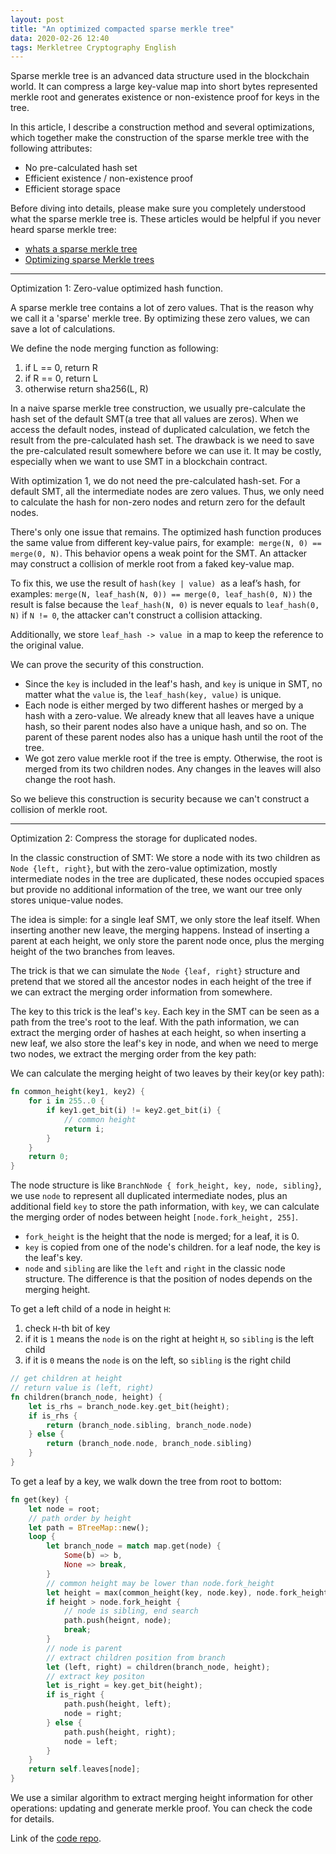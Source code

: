 ```yaml
---
layout: post
title: "An optimized compacted sparse merkle tree"
data: 2020-02-26 12:40
tags: Merkletree Cryptography English
---
```


Sparse merkle tree is an advanced data structure used in the blockchain world. It can compress a large key-value map into short bytes represented merkle root and generates existence or non-existence proof for keys in the tree.

In this article, I describe a construction method and several optimizations, which together make the construction of the sparse merkle tree with the following attributes:

* No pre-calculated hash set
* Efficient existence / non-existence proof
* Efficient storage space

Before diving into details, please make sure you completely understood what the sparse merkle tree is. These articles would be helpful if you never heard sparse merkle tree:

* [whats a sparse merkle tree]
* [Optimizing sparse Merkle trees]

-------

Optimization 1: Zero-value optimized hash function.

A sparse merkle tree contains a lot of zero values. That is the reason why we call it a 'sparse' merkle tree. By optimizing these zero values, we can save a lot of calculations.

We define the node merging function as following:

1. if L == 0, return R
2. if R == 0, return L
3. otherwise return sha256(L, R)

In a naive sparse merkle tree construction, we usually pre-calculate the hash set of the default SMT(a tree that all values are zeros). When we access the default nodes, instead of duplicated calculation, we fetch the result from the pre-calculated hash set. The drawback is we need to save the pre-calculated result somewhere before we can use it. It may be costly, especially when we want to use SMT in a blockchain contract.

With optimization 1, we do not need the pre-calculated hash-set. For a default SMT, all the intermediate nodes are zero values. Thus, we only need to calculate the hash for non-zero nodes and return zero for the default nodes.

There's only one issue that remains. The optimized hash function produces the same value from different key-value pairs, for example:  `merge(N, 0) == merge(0, N)`. This behavior opens a weak point for the SMT. An attacker may construct a collision of merkle root from a faked key-value map.

To fix this, we use the result of `hash(key | value)`  as a leaf’s hash, for examples: `merge(N, leaf_hash(N, 0)) == merge(0, leaf_hash(0, N))` the result is false because the `leaf_hash(N, 0)` is never equals to `leaf_hash(0, N)` if `N != 0`, the attacker can't construct a collision attacking.

Additionally, we store `leaf_hash -> value`  in a map to keep the reference to the original value.

We can prove the security of this construction.

* Since the `key` is included in the leaf's hash, and `key` is unique in SMT, no matter what the `value` is, the `leaf_hash(key, value)` is unique.
* Each node is either merged by two different hashes or merged by a hash with a zero-value. We already knew that all leaves have a unique hash, so their parent nodes also have a unique hash, and so on. The parent of these parent nodes also has a unique hash until the root of the tree.
* We got zero value merkle root if the tree is empty. Otherwise, the root is merged from its two children nodes. Any changes in the leaves will also change the root hash.

So we believe this construction is security because we can't construct a collision of merkle root.

--------

Optimization 2: Compress the storage for duplicated nodes.

In the classic construction of SMT: We store a node with its two children as `Node {left, right}`, but with the zero-value optimization, mostly intermediate nodes in the tree are duplicated, these nodes occupied spaces but provide no additional information of the tree, we want our tree only stores unique-value nodes.

The idea is simple: for a single leaf SMT, we only store the leaf itself. When inserting another new leave, the merging happens. Instead of inserting a parent at each height, we only store the parent node once, plus the merging height of the two branches from leaves.

The trick is that we can simulate the `Node {leaf, right}` structure and pretend that we stored all the ancestor nodes in each height of the tree if we can extract the merging order information from somewhere.

The key to this trick is the leaf's `key`.  Each key in the SMT can be seen as a path from the tree's root to the leaf. With the path information, we can extract the merging order of hashes at each height, so when inserting a new leaf, we also store the leaf's key in node, and when we need to merge two nodes, we extract the merging order from the key path:

We can calculate the merging height of two leaves by their key(or key path):

``` rust
fn common_height(key1, key2) {
    for i in 255..0 {
        if key1.get_bit(i) != key2.get_bit(i) {
            // common height
            return i;
        }
    }
    return 0;
}
```

The node structure is like `BranchNode { fork_height, key, node, sibling}`, we use `node` to represent all duplicated intermediate nodes, plus an additional field `key` to store the path information, with `key`, we can calculate the merging order of nodes between height `[node.fork_height, 255]`.

* `fork_height` is the height that the node is merged; for a leaf, it is 0.
* `key` is copied from one of the node's children. for a leaf node, the key is the leaf's key.
* `node` and `sibling` are like the `left` and `right` in the classic node structure. The difference is that the position of nodes depends on the merging height.

To get a left child of a node in height `H`:

1. check `H`-th bit of key
2. if it is `1` means the `node` is on the right at height `H`, so `sibling` is the left child
3. if it is `0` means the `node` is on the left, so `sibling` is the right child

``` rust
// get children at height
// return value is (left, right)
fn children(branch_node, height) {
    let is_rhs = branch_node.key.get_bit(height);
    if is_rhs {
        return (branch_node.sibling, branch_node.node)
    } else {
        return (branch_node.node, branch_node.sibling)
    }
}
```

To get a leaf by a key, we walk down the tree from root to bottom:

``` rust
fn get(key) {
    let node = root;
    // path order by height
    let path = BTreeMap::new();
    loop {
        let branch_node = match map.get(node) {
            Some(b) => b,
            None => break,
        }
        // common height may be lower than node.fork_height
        let height = max(common_height(key, node.key), node.fork_height);
        if height > node.fork_height {
            // node is sibling, end search
            path.push(heignt, node);
            break;
        }
        // node is parent
        // extract children position from branch
        let (left, right) = children(branch_node, height);
        // extract key positon
        let is_right = key.get_bit(height);
        if is_right {
            path.push(height, left);
            node = right;
        } else {
            path.push(height, right);
            node = left;
        }
    }
    return self.leaves[node];
}
```

We use a similar algorithm to extract merging height information for other operations: updating and generate merkle proof. You can check the code for details.

Link of the [code repo](https://github.com/jjyr/sparse-merkle-tree).

[whats a sparse merkle tree]: https://medium.com/@kelvinfichter/whats-a-sparse-merkle-tree-acda70aeb837 "whats a sparse merkle tree"
[Optimizing sparse Merkle trees]: https://ethresear.ch/t/optimizing-sparse-merkle-trees/3751 "Optimizing sparse Merkle trees"
